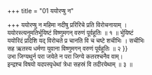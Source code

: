 +++
title = "01 ययोरप्षु न"

+++
ययोरप्षु न महिमा नदीषु प्ररिरिचे प्रति विरोचनायाम् ।  
ययोरस्त्यनुमतिर्भूयिष्टं विष्णुमगन् वरुणं पूर्वहूतिः ॥ १ ॥ र्भुयिष्टं  
ययोरिदं प्रदिशि यद् विरोचते प्र चानति वि च चष्टे शचीभिः । सचीभिः  
सह ऋतस्य धर्मणा युवाना विष्णुमगन् वरुणं पूर्वहूतिः ॥ २ }}  
उभा जिग्यथुर्न परा जयेते न परा जिग्ये कतरश्चनैव वाम्।  
इन्द्रश्च विषयो यदपस्पृधेथां त्रेधा सहस्रं वि तदीरयेथाम् ॥ ३ ॥